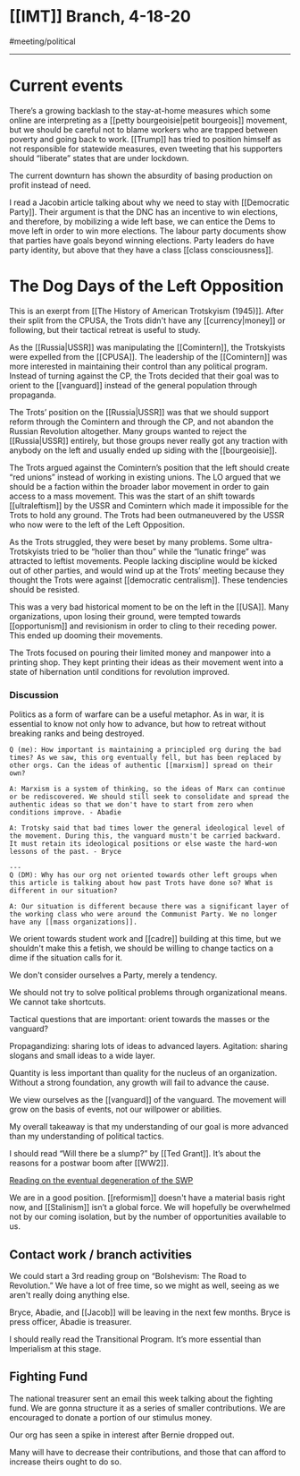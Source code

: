 # [[IMT]] Branch, 4-18-20
#meeting/political

---
# Current events
There’s a growing backlash to the stay-at-home measures which some online are interpreting as a [[petty bourgeoisie|petit bourgeois]] movement, but we should be careful not to blame workers who are trapped between poverty and going back to work. [[Trump]] has tried to position himself as not responsible for statewide measures, even tweeting that his supporters should “liberate” states that are under lockdown. 

The current downturn has shown the absurdity of basing production on profit instead of need. 

I read a Jacobin article talking about why we need to stay with [[Democratic Party]]. Their argument is that the DNC has an incentive to win elections, and therefore, by mobilizing a wide left base, we can entice the Dems to move left in order to win more elections. The labour party documents show that parties have goals beyond winning elections. Party leaders do have party identity, but above that they have a class [[class consciousness]]. 

# The Dog Days of the Left Opposition
This is an exerpt from [[The History of American Trotskyism (1945)]]. After their split from the CPUSA, the Trots didn't have any [[currency|money]] or following, but their tactical retreat is useful to study. 

As the [[Russia|USSR]] was manipulating the [[Comintern]], the Trotskyists were expelled from the [[CPUSA]]. The leadership of the [[Comintern]] was more interested in maintaining their control than any political program. Instead of turning against the CP, the Trots decided that their goal was to orient to the [[vanguard]] instead of the general population through propaganda. 

The Trots’ position on the [[Russia|USSR]] was that we should support reform through the Comintern and through the CP, and not abandon the Russian Revolution altogether. Many groups wanted to reject the [[Russia|USSR]] entirely, but those groups never really got any traction with anybody on the left and usually ended up siding with the [[bourgeoisie]]. 

The Trots argued against the Comintern’s position that the left should create “red unions” instead of working in existing unions. The LO argued that we should be a faction within the broader labor movement in order to gain access to a mass movement. This was the start of an shift towards [[ultraleftism]] by the USSR and Comintern which made it impossible for the Trots to hold any ground. The Trots had been outmaneuvered by the USSR who now were to the left of the Left Opposition.

As the Trots struggled, they were beset by many problems. Some ultra-Trotskyists tried to be “holier than thou” while the “lunatic fringe” was attracted to leftist movements. People lacking discipline would be kicked out of other parties, and would wind up at the Trots’ meeting because they thought the Trots were against [[democratic centralism]]. These tendencies should be resisted. 

This was a very bad historical moment to be on the left in the [[USA]]. Many organizations, upon losing their ground, were tempted towards [[opportunism]] and revisionism in order to cling to their receding power. This ended up dooming their movements. 

The Trots focused on pouring their limited money and manpower into a printing shop. They kept printing their ideas as their movement went into a state of hibernation until conditions for revolution improved. 

### Discussion
Politics as a form of warfare can be a useful metaphor. As in war, it is essential to know not only how to advance, but how to retreat without breaking ranks and being destroyed. 
 
 ```ad-question
Q (me): How important is maintaining a principled org during the bad times? As we saw, this org eventually fell, but has been replaced by other orgs. Can the ideas of authentic [[marxism]] spread on their own?

A: Marxism is a system of thinking, so the ideas of Marx can continue or be rediscovered. We should still seek to consolidate and spread the authentic ideas so that we don't have to start from zero when conditions improve. - Abadie

A: Trotsky said that bad times lower the general ideological level of the movement. During this, the vanguard mustn't be carried backward. It must retain its ideological positions or else waste the hard-won lessons of the past. - Bryce

---
Q (DM): Why has our org not oriented towards other left groups when this article is talking about how past Trots have done so? What is different in our situation?

A: Our situation is different because there was a significant layer of the working class who were around the Communist Party. We no longer have any [[mass organizations]].
```

We orient towards student work and [[cadre]] building at this time, but we shouldn't make this a fetish, we should be willing to change tactics on a dime if the situation calls for it. 

We don't consider ourselves a Party, merely a tendency. 

We should not try to solve political problems through organizational means. We cannot take shortcuts. 

Tactical questions that are important: orient towards the masses or the vanguard? 

Propagandizing: sharing lots of ideas to advanced layers. Agitation: sharing slogans and small ideas to a wide layer. 

Quantity is less important than quality for the nucleus of an organization. Without a strong foundation, any growth will fail to advance the cause. 

We view ourselves as the [[vanguard]] of the vanguard. The movement will grow on the basis of events, not our willpower or abilities.

My overall takeaway is that my understanding of our goal is more advanced than my understanding of political tactics. 

I should read “Will there be a slump?” by [[Ted Grant]]. It’s about the reasons for a postwar boom after [[WW2]]. 

[Reading on the eventual degeneration of the SWP](https://www.marxist.com/the-theoretical-origins-of-the-degeneration-of-the-fourth-interview-with-ted-grant.htm)

We are in a good position. [[reformism]] doesn't have a material basis right now, and [[Stalinism]] isn’t a global force. We will hopefully be overwhelmed not by our coming isolation, but by the number of opportunities available to us. 

## Contact work / branch activities
We could start a 3rd reading group on “Bolshevism: The Road to Revolution.” We have a lot of free time, so we might as well, seeing as we aren't really doing anything else. 

Bryce, Abadie, and [[Jacob]] will be leaving in the next few months. Bryce is press officer, Abadie is treasurer. 

I should really read the Transitional Program. It’s more essential than Imperialism at this stage.

## Fighting Fund
The national treasurer sent an email this week talking about the fighting fund. We are gonna structure it as a series of smaller contributions. We are encouraged to donate a portion of our stimulus money. 

Our org has seen a spike in interest after Bernie dropped out. 

Many will have to decrease their contributions, and those that can afford to increase theirs ought to do so.